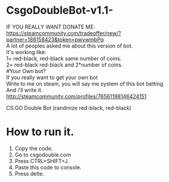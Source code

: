 # CsgoDoubleBot-v1.1-
IF YOU REALLY WANT DONATE ME: https://steamcommunity.com/tradeoffer/new/?partner=186158423&token=pwvwmbPq<br>
A lot of peoples asked me about this version of bot.<br>
It's working like:<br>
1= red-black, red-black same number of coins.<br>
2= red-black red-black and 2*number of coins.<br>
#Your Own bot?<br>
If you really want to get your own bot<br>
Write to me on steam, you will say me system of this bot betting<br>
And i'll write it.<br>
http://steamcommunity.com/profiles/76561198146424151

CS:GO Double Bot (randmize red-black, red-black)
# How to run it.<br>
1. Copy the code.<br>
2. Go to csgodouble.com<br>
3. Press CTRL+SHIFT+J.<br>
4. Paste this code to console.<br>
5. Press delte.<br>
